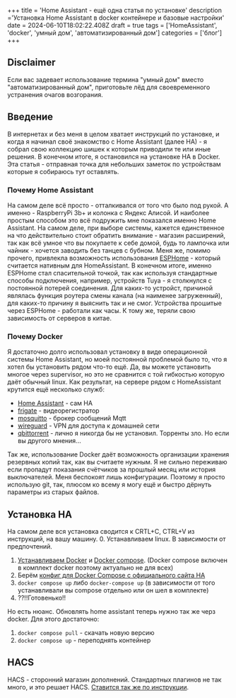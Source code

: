+++
title = 'Home Assistant - ещё одна статья по установке'
description ='Установка Home Assistant в docker контейнере и базовые настройки'
date = 2024-06-10T18:02:22.408Z
draft = true
tags = ['HomeAssistant', 'docker', 'умный дом', 'автоматизированный дом']
categories = ['блог']
+++
## Disclaimer

Если вас задевает использование термина "умный дом" вместо "автоматизированный дом", приготовьте лёд для своевременного устранения очагов возгорания.

## Введение

В интернетах и без меня в целом хватает инструкций по установке, и когда я начинал своё знакомство с Home Assistant (далее HA) - я собрал свою коллекцию шишек к которым приводили те или иные решения. В конечном итоге, я остановился на установке HA в Docker. Эта статья - отправная точка для небольших заметок по устройствам которые я собираюсь тут оставлять.

### Почему Home Assistant
На самом деле всё просто - отталкивался от того что было под рукой. А именно - RaspberryPi 3b+ и колонка с Яндекс Алисой. И наиболее простым способом это всё подружить мне показался именно Home Assistant. На самом деле, при выборе системы, кажется единственное на что действительно стоит обратить внимание - магазин расширений, так как всё умное что вы покупаете к себе домой, будь то лампочка или чайник - хочется заводить без танцев с бубном. Меня же, помимо прочего, привлекла возможность использования <a href="https://esphome.io">ESPHome</a> - который считается нативным для HomeAssistant.
В конечном итоге, именно  ESPHome стал спасительной точкой, так как используя стандартные способы подключения, например, устройств Tuya - я столкнулся с постоянной потерей соединения. Для каких-то устройст, причиной являлась функция роутера смены канала (на наименее загруженный), для каких-то причину я выяснить так и не смог. Устройства прошитые через ESPHome - работали как часы. К тому же, теряли свою зависимость от серверов в китае.

### Почему Docker
Я достаточно долго использовал установку в виде операционной системы Home Assistant, но моей постоянной проблемой было то, что я хотел бы установить рядом что-то ещё. Да, вы можете установить многое через supervisor, но это не сравнится с той гибкостью которую даёт обычный linux. Как результат, на сервере рядом с HomeAssistant крутится ещё несколько служб:
* <a href="https://www.home-assistant.io">Home Assistant</a> - сам HA
* <a href="https://frigate.video">frigate</a> - видеорегистратор
* <a href="https://mosquitto.org/">mosquitto</a> - брокер сообщений Mqtt
* <a href="https://www.wireguard.com/">wireguard</a> - VPN для доступа к домашней сети
* <a href="https://qbittorrent.github.io">qbittorrent</a> - лично я никогда бы не установил. Торренты зло. Но если вы другого мнения...

Так же, использование Docker даёт возможность организации хранения резервных копий так, как вы считаете нужным. Я не сильно переживаю если пропадут показания счётчиков за прошлый месяц или история выключателей. Меня беспокоят лишь конфигурации. Поэтому я просто использую git, так, плюсом ко всему я могу ещё и быстро дёрнуть параметры из старых файлов.

## Установка HA
На самом деле вся установка сводится к CRTL+C, CTRL+V из инструкций, на вашу машину.
0. Устанавливаем linux. В зависимости от предпочтений.
1. <a href="https://docs.docker.com/engine/install/">Устанавливаем Docker</a> и <a href="https://docs.docker.com/compose/install/linux/"> Docker compose</a>. (Docker compose включен в комплект docker поэтому актуально не для всех)
2. Берём <a href="https://www.home-assistant.io/installation/linux/#docker-compose">конфиг для Docker Compose с официального сайта HA</a>
3. ```docker compose up``` либо ```docker-compose up``` (в зависимости от того устанавливали вы compose отдельно или он шел в комплекте)
4. ??!!Готовенько!!

Но есть нюанс. Обновлять home assistant теперь нужно так же черз docker. Для этого достаточно:
1. ```docker compose pull``` - скачать новую версию
2. ```docker compose up``` - переподнять контейнер

## HACS
HACS - сторонний магазин дополнений. Стандартных плагинов не так много, и это решает HACS. <a href="https://hacs.xyz/docs/setup/download">Ставится так же по инструкции</a>.

